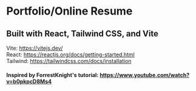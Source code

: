 # Portfolio/Online Resume

## Built with React, Tailwind CSS, and Vite

Vite: https://vitejs.dev/<br>
React: https://reactjs.org/docs/getting-started.html<br> 
Tailwind: https://tailwindcss.com/docs/installation<br> 


#### Inspired by ForrestKnight's tutorial: https://www.youtube.com/watch?v=b0pkpcD8Ms4